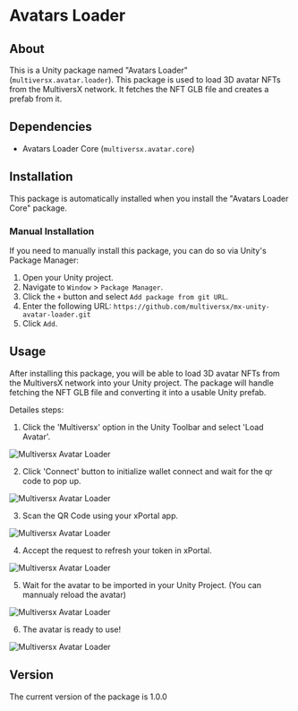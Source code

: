 # Avatars Loader

## About

This is a Unity package named "Avatars Loader" (`multiversx.avatar.loader`). This package is used to load 3D avatar NFTs from the MultiversX network. It fetches the NFT GLB file and creates a prefab from it.

## Dependencies

- Avatars Loader Core (`multiversx.avatar.core`)

## Installation

This package is automatically installed when you install the "Avatars Loader Core" package.

### Manual Installation

If you need to manually install this package, you can do so via Unity's Package Manager:

1. Open your Unity project.
2. Navigate to `Window` > `Package Manager`.
3. Click the `+` button and select `Add package from git URL`.
4. Enter the following URL: `https://github.com/multiversx/mx-unity-avatar-loader.git`
5. Click `Add`.

## Usage

After installing this package, you will be able to load 3D avatar NFTs from the MultiversX network into your Unity project. The package will handle fetching the NFT GLB file and converting it into a usable Unity prefab.

Detailes steps:

1. Click the 'Multiversx' option in the Unity Toolbar and select 'Load Avatar'.

![Multiversx Avatar Loader](Images/ToolbarOptions.png)

2. Click 'Connect' button to initialize wallet connect and wait for the qr code to pop up.

![Multiversx Avatar Loader](Images/ConnectPage.png)

3. Scan the QR Code using your xPortal app.

![Multiversx Avatar Loader](Images/QRCode.png)

4. Accept the request to refresh your token in xPortal.

![Multiversx Avatar Loader](Images/RefreshToken.png)

5. Wait for the avatar to be imported in your Unity Project. (You can mannualy reload the avatar)

![Multiversx Avatar Loader](Images/LoadAvatar.png)

6. The avatar is ready to use!

![Multiversx Avatar Loader](Images/Avatar.png)

## Version

The current version of the package is 1.0.0
